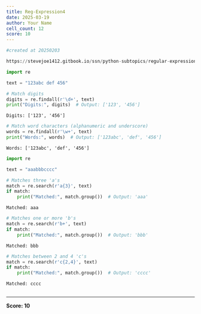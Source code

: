 ```yaml
---
title: Reg-Expression4
date: 2025-03-19
author: Your Name
cell_count: 12
score: 10
---
```


```python
#created at 20250203
```


```python
https://stevejoe1412.gitbook.io/ssn/python-subtopics/regular-expressions-with-re
```


```python
import re
```


```python
text = "123abc def 456"
```


```python
# Match digits
digits = re.findall(r'\d+', text)
print("Digits:", digits)  # Output: ['123', '456']
```

    Digits: ['123', '456']



```python
# Match word characters (alphanumeric and underscore)
words = re.findall(r'\w+', text)
print("Words:", words)  # Output: ['123abc', 'def', '456']
```

    Words: ['123abc', 'def', '456']



```python
import re
```


```python
text = "aaabbbcccc"
```


```python
# Matches three 'a's
match = re.search(r'a{3}', text)
if match:
    print("Matched:", match.group())  # Output: 'aaa'
```

    Matched: aaa



```python
# Matches one or more 'b's
match = re.search(r'b+', text)
if match:
    print("Matched:", match.group())  # Output: 'bbb'
```

    Matched: bbb



```python
# Matches between 2 and 4 'c's
match = re.search(r'c{2,4}', text)
if match:
    print("Matched:", match.group())  # Output: 'cccc'
```

    Matched: cccc



```python

```


---
**Score: 10**